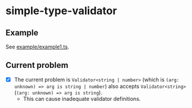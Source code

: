 # simple-type-validator

## Example

See [example/example1.ts](example/example1.ts).

## Current problem

- [x] The current problem is `Validator<string | number>` (which is `(arg: unknown) => arg is string | number`) also accepts `Validator<string>` (`(arg: unknown) => arg is string`).
  - This can cause inadequate validator definitions.
